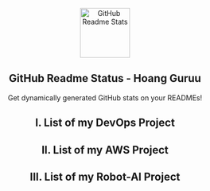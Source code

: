 <p align="center">
 <img width="100px" src="https://github.com/HoangGuruu/DevOps-Editor-On-Readme.md/assets/111829092/71a0a23c-3138-4a07-aa1b-7051f487eb36" align="center" alt="GitHub Readme Stats" />
 <h2 align="center">GitHub Readme Status - Hoang Guruu</h2>
 <p align="center">Get dynamically generated GitHub stats on your READMEs!</p>
</p>

<p align="center">
 <h2 align="center">I. List of my DevOps Project</h2>
</p>

<p align="center">
 <h2 align="center">II. List of my AWS Project</h2>
</p>

<p align="center">
 <h2 align="center">III. List of my Robot-AI Project</h2>
</p>
